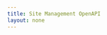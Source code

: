 ```yaml
---
title: Site Management OpenAPI
layout: none
--- 
```


<RedoclyAPIBlock src='https://api.redocly.com/registry/bundle/adobe-developers/AEM-sites-author/experimental/openapi.yaml?branch=prod' typography='fontFamily: `"Source Sans Pro", sans-serif`' />
